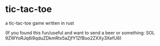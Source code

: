 # tic-tac-toe

a tic-tac-toe game written in rust

(If you found this fun/useful and want to send a beer or something: SOL 9ZWYoRJq6i9qduZDkmRtx5aZjfY1ZfBuo2ZXXy3XefU6)
